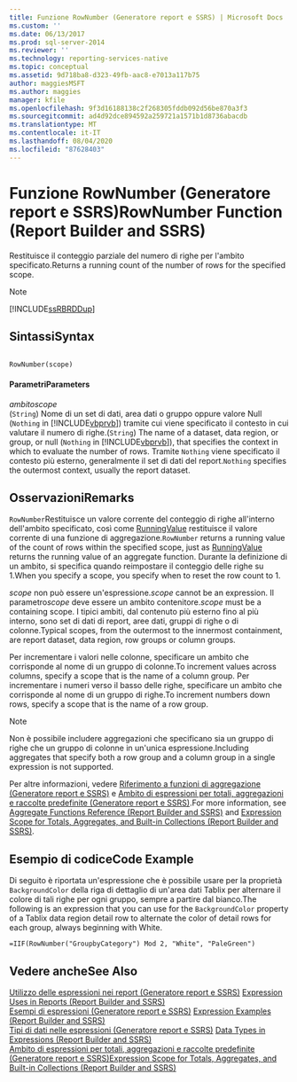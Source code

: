 ```yaml
---
title: Funzione RowNumber (Generatore report e SSRS) | Microsoft Docs
ms.custom: ''
ms.date: 06/13/2017
ms.prod: sql-server-2014
ms.reviewer: ''
ms.technology: reporting-services-native
ms.topic: conceptual
ms.assetid: 9d718ba8-d323-49fb-aac8-e7013a117b75
author: maggiesMSFT
ms.author: maggies
manager: kfile
ms.openlocfilehash: 9f3d16188138c2f268305fddb092d56be870a3f3
ms.sourcegitcommit: ad4d92dce894592a259721a1571b1d8736abacdb
ms.translationtype: MT
ms.contentlocale: it-IT
ms.lasthandoff: 08/04/2020
ms.locfileid: "87628403"
---
```

# <a name="rownumber-function-report-builder-and-ssrs"></a><span data-ttu-id="450d6-102">Funzione RowNumber (Generatore report e SSRS)</span><span class="sxs-lookup"><span data-stu-id="450d6-102">RowNumber Function (Report Builder and SSRS)</span></span>
  <span data-ttu-id="450d6-103">Restituisce il conteggio parziale del numero di righe per l'ambito specificato.</span><span class="sxs-lookup"><span data-stu-id="450d6-103">Returns a running count of the number of rows for the specified scope.</span></span>  
  
> [!NOTE]  
>  [!INCLUDE[ssRBRDDup](../../includes/ssrbrddup-md.md)]  
  
## <a name="syntax"></a><span data-ttu-id="450d6-104">Sintassi</span><span class="sxs-lookup"><span data-stu-id="450d6-104">Syntax</span></span>  
  
```  
  
RowNumber(scope)  
```  
  
#### <a name="parameters"></a><span data-ttu-id="450d6-105">Parametri</span><span class="sxs-lookup"><span data-stu-id="450d6-105">Parameters</span></span>  
 <span data-ttu-id="450d6-106">*ambito*</span><span class="sxs-lookup"><span data-stu-id="450d6-106">*scope*</span></span>  
 <span data-ttu-id="450d6-107">(`String`) Nome di un set di dati, area dati o gruppo oppure valore Null (`Nothing` in [!INCLUDE[vbprvb](../../includes/vbprvb-md.md)]) tramite cui viene specificato il contesto in cui valutare il numero di righe.</span><span class="sxs-lookup"><span data-stu-id="450d6-107">(`String`) The name of a dataset, data region, or group, or null (`Nothing` in [!INCLUDE[vbprvb](../../includes/vbprvb-md.md)]), that specifies the context in which to evaluate the number of rows.</span></span> <span data-ttu-id="450d6-108">Tramite `Nothing` viene specificato il contesto più esterno, generalmente il set di dati del report.</span><span class="sxs-lookup"><span data-stu-id="450d6-108">`Nothing` specifies the outermost context, usually the report dataset.</span></span>  
  
## <a name="remarks"></a><span data-ttu-id="450d6-109">Osservazioni</span><span class="sxs-lookup"><span data-stu-id="450d6-109">Remarks</span></span>  
 <span data-ttu-id="450d6-110">`RowNumber`Restituisce un valore corrente del conteggio di righe all'interno dell'ambito specificato, così come [RunningValue](report-builder-functions-runningvalue-function.md) restituisce il valore corrente di una funzione di aggregazione.</span><span class="sxs-lookup"><span data-stu-id="450d6-110">`RowNumber` returns a running value of the count of rows within the specified scope, just as [RunningValue](report-builder-functions-runningvalue-function.md) returns the running value of an aggregate function.</span></span> <span data-ttu-id="450d6-111">Durante la definizione di un ambito, si specifica quando reimpostare il conteggio delle righe su 1.</span><span class="sxs-lookup"><span data-stu-id="450d6-111">When you specify a scope, you specify when to reset the row count to 1.</span></span>  
  
 <span data-ttu-id="450d6-112">*scope* non può essere un'espressione.</span><span class="sxs-lookup"><span data-stu-id="450d6-112">*scope* cannot be an expression.</span></span> <span data-ttu-id="450d6-113">Il parametro*scope* deve essere un ambito contenitore.</span><span class="sxs-lookup"><span data-stu-id="450d6-113">*scope* must be a containing scope.</span></span> <span data-ttu-id="450d6-114">I tipici ambiti, dal contenuto più esterno fino al più interno, sono set di dati di report, aree dati, gruppi di righe o di colonne.</span><span class="sxs-lookup"><span data-stu-id="450d6-114">Typical scopes, from the outermost to the innermost containment, are report dataset, data region, row groups or column groups.</span></span>  
  
 <span data-ttu-id="450d6-115">Per incrementare i valori nelle colonne, specificare un ambito che corrisponde al nome di un gruppo di colonne.</span><span class="sxs-lookup"><span data-stu-id="450d6-115">To increment values across columns, specify a scope that is the name of a column group.</span></span> <span data-ttu-id="450d6-116">Per incrementare i numeri verso il basso delle righe, specificare un ambito che corrisponde al nome di un gruppo di righe.</span><span class="sxs-lookup"><span data-stu-id="450d6-116">To increment numbers down rows, specify a scope that is the name of a row group.</span></span>  
  
> [!NOTE]  
>  <span data-ttu-id="450d6-117">Non è possibile includere aggregazioni che specificano sia un gruppo di righe che un gruppo di colonne in un'unica espressione.</span><span class="sxs-lookup"><span data-stu-id="450d6-117">Including aggregates that specify both a row group and a column group in a single expression is not supported.</span></span>  
  
 <span data-ttu-id="450d6-118">Per altre informazioni, vedere [Riferimento a funzioni di aggregazione &#40;Generatore report e SSRS&#41;](report-builder-functions-aggregate-functions-reference.md) e [Ambito di espressioni per totali, aggregazioni e raccolte predefinite &#40;Generatore report e SSRS&#41;](expression-scope-for-totals-aggregates-and-built-in-collections.md).</span><span class="sxs-lookup"><span data-stu-id="450d6-118">For more information, see [Aggregate Functions Reference &#40;Report Builder and SSRS&#41;](report-builder-functions-aggregate-functions-reference.md) and [Expression Scope for Totals, Aggregates, and Built-in Collections &#40;Report Builder and SSRS&#41;](expression-scope-for-totals-aggregates-and-built-in-collections.md).</span></span>  
  
## <a name="code-example"></a><span data-ttu-id="450d6-119">Esempio di codice</span><span class="sxs-lookup"><span data-stu-id="450d6-119">Code Example</span></span>  
 <span data-ttu-id="450d6-120">Di seguito è riportata un'espressione che è possibile usare per la proprietà `BackgroundColor` della riga di dettaglio di un'area dati Tablix per alternare il colore di tali righe per ogni gruppo, sempre a partire dal bianco.</span><span class="sxs-lookup"><span data-stu-id="450d6-120">The following is an expression that you can use for the `BackgroundColor` property of a Tablix data region detail row to alternate the color of detail rows for each group, always beginning with White.</span></span>  
  
```  
=IIF(RowNumber("GroupbyCategory") Mod 2, "White", "PaleGreen")  
```  
  
## <a name="see-also"></a><span data-ttu-id="450d6-121">Vedere anche</span><span class="sxs-lookup"><span data-stu-id="450d6-121">See Also</span></span>  
 <span data-ttu-id="450d6-122">[Utilizzo delle espressioni nei report &#40;Generatore report e SSRS&#41;](expression-uses-in-reports-report-builder-and-ssrs.md) </span><span class="sxs-lookup"><span data-stu-id="450d6-122">[Expression Uses in Reports &#40;Report Builder and SSRS&#41;](expression-uses-in-reports-report-builder-and-ssrs.md) </span></span>  
 <span data-ttu-id="450d6-123">[Esempi di espressioni &#40;Generatore report e SSRS&#41;](expression-examples-report-builder-and-ssrs.md) </span><span class="sxs-lookup"><span data-stu-id="450d6-123">[Expression Examples &#40;Report Builder and SSRS&#41;](expression-examples-report-builder-and-ssrs.md) </span></span>  
 <span data-ttu-id="450d6-124">[Tipi di dati nelle espressioni &#40;Generatore report e SSRS&#41;](expressions-report-builder-and-ssrs.md) </span><span class="sxs-lookup"><span data-stu-id="450d6-124">[Data Types in Expressions &#40;Report Builder and SSRS&#41;](expressions-report-builder-and-ssrs.md) </span></span>  
 [<span data-ttu-id="450d6-125">Ambito di espressioni per totali, aggregazioni e raccolte predefinite &#40;Generatore report e SSRS&#41;</span><span class="sxs-lookup"><span data-stu-id="450d6-125">Expression Scope for Totals, Aggregates, and Built-in Collections &#40;Report Builder and SSRS&#41;</span></span>](expression-scope-for-totals-aggregates-and-built-in-collections.md)  
  
  
